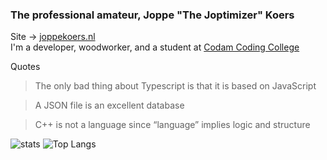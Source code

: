 ### The professional amateur, Joppe "The Joptimizer" Koers

Site -> [joppekoers.nl](https://joppekoers.nl)\
I'm a developer, woodworker, and a student at [Codam Coding College](https://www.codam.nl/en/)

Quotes
> The only bad thing about Typescript is that it is based on JavaScript

> A JSON file is an excellent database

> C++ is not a language since “language” implies logic and structure

![stats](https://github-readme-stats.vercel.app/api?username=sirmorfield&theme=dark&count_private=true&show_icons=true&number_format=long&hide_title=true)
![Top Langs](https://github-readme-stats.vercel.app/api/top-langs/?username=sirmorfield&theme=dark&layout=compact)
